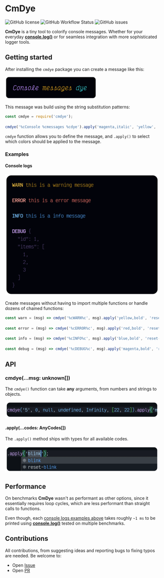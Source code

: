 # CmDye

![GitHub license](https://img.shields.io/github/license/santosned/cmdye?style=flat&colorA=black&colorB=black)
![GitHub Workflow Status](https://img.shields.io/github/actions/workflow/status/santosned/cmdye/node.js.yml?style=flat&colorA=black&colorB=black)
![GitHub issues](https://img.shields.io/github/issues/santosned/cmdye?style=flat&colorA=black&colorB=black)

**CmDye** is a tiny tool to colorify console messages. Whether for your everyday [**console.log()**](https://developer.mozilla.org/en-US/docs/Web/API/Console/log) or for seamless integration with more sophisticated logger tools.

## Getting started

After installing the `cmdye` package you can create a message like this:

<img width="300" src="docs/assets/1-preview.webp" alt="Preview of getting started section" >

This message was build using the string substitution patterns:

```js
const cmdye = require('cmdye');

cmdye('%cConsole %cmessages %cdye').apply('magenta,italic', 'yellow', 'cyan');
```

`cmdye` function allows you to define the message, and `.apply()` to select which colors should be applied to the message.

### Examples

#### Console logs

<img width="600" src="docs/assets/2-preview.webp" alt="Preview of warn, error, info and debug messages" >

Create messages without having to import multiple functions or handle dozens of chained functions:

```js
const warn = (msg) => cmdye('%cWARN%c', msg).apply('yellow,bold', 'reset-bold');

const error = (msg) => cmdye('%cERROR%c', msg).apply('red,bold', 'reset-bold');

const info = (msg) => cmdye('%cINFO%c', msg).apply('blue,bold', 'reset-bold');

const debug = (msg) => cmdye('%cDEBUG%c', msg).apply('magenta,bold', 'reset-bold,dim');
```

## API

### cmdye(...msg: unknown[])

The `cmdye()` function can take **any** arguments, from numbers and strings to objects.

<img width="600" src="docs/assets/3-preview.webp" alt="Preview of accepted cmdye function arguments" >

#### .apply(...codes: AnyCodes[])

The `.apply()` method ships with types for all available codes.

<img width="600" src="docs/assets/4-preview.webp" alt="Preview of autocomplete in the apply method" >

## Performance

On benchmarks **CmDye** wasn't as performant as other options, since it essentially requires loop cycles, which are less performant than straight calls to functions.

Even though, each [console logs examples above](#console-logs) takes roughly `~1 ms` to be printed using [**console.log()**](https://developer.mozilla.org/en-US/docs/Web/API/Console/log) tested on multiple benchmarks.

## Contributions

All contributions, from suggesting ideas and reporting bugs to fixing typos are needed. Be welcome to:

- Open [Issue](https://github.com/santosned/cmdye/issues)
- Open [PR](https://github.com/santosned/cmdye/pulls)
